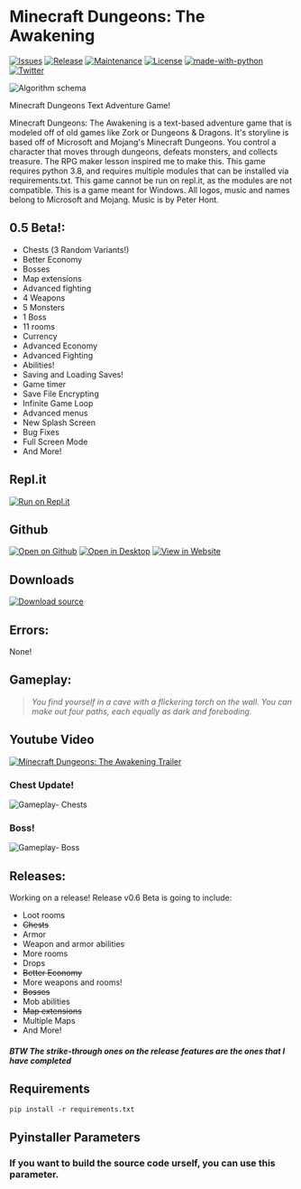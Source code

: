 # Minecraft Dungeons: The Awakening
[![Issues](https://img.shields.io/github/issues/GuyRoosevelt/Minecraft-Dungeons-The-Awakening)](https://github.com/GuyRoosevelt/Minecraft-Dungeons-The-Awakening/issues)
[![Release](https://img.shields.io/github/v/release/GuyRoosevelt/Minecraft-Dungeons-The-Awakening?include_prereleases)](https://github.com/GuyRoosevelt/Minecraft-Dungeons-The-Awakening/releases)
[![Maintenance](https://img.shields.io/badge/Maintained%3F-yes-green.svg)](https://github.com/GuyRoosevelt/Minecraft-Dungeons-The-Awakening/graphs/commit-activity)
[![License](https://img.shields.io/github/license/GuyRoosevelt/Minecraft-Dungeons-The-Awakening)](https://github.com/GuyRoosevelt/Minecraft-Dungeons-The-Awakening/blob/master/LICENSE.txt)
[![made-with-python](https://img.shields.io/badge/Made%20with-Python-1f425f.svg)](https://www.python.org)
[![Twitter](https://img.shields.io/twitter/url?url=https%3A%2F%2Fgithub.com%2FGuyRoosevelt%2FMinecraft-Dungeons-The-Awakening)](https://twitter.com/GuyRoosevelt1)

![Algorithm schema](Art//dungeons.ico)

Minecraft Dungeons Text Adventure Game!

Minecraft Dungeons: The Awakening is a text-based adventure game that is modeled off of old games like Zork or Dungeons & Dragons. It's storyline is based off of Microsoft and Mojang's Minecraft Dungeons. You control a character that moves through dungeons, defeats monsters, and collects treasure. The RPG maker lesson inspired me to make this. This game requires python 3.8, and requires multiple modules that can be installed via requirements.txt. This game cannot be run on repl.it, as the modules are not compatible. This is a game meant for Windows. All logos, music and names belong to Microsoft and Mojang. Music is by Peter Hont.

## 0.5 Beta!:

- Chests (3 Random Variants!)
- Better Economy
- Bosses
- Map extensions
- Advanced fighting
- 4 Weapons
- 5 Monsters
- 1 Boss
- 11 rooms
- Currency
- Advanced Economy
- Advanced Fighting
- Abilities!
- Saving and Loading Saves!
- Game timer
- Save File Encrypting
- Infinite Game Loop
- Advanced menus
- New Splash Screen
- Bug Fixes
- Full Screen Mode
- And More!

## Repl.it 
[![Run on Repl.it](https://repl.it/badge/github/Glank/Java-Games)](https://repl.it/@flappymagikarp/)

## Github
[![Open on Github](https://img.shields.io/badge/Open-On%20Github-lightgrey?logo=github&style=flat)](https://github.com/GuyRoosevelt/Minecraft-Dungeons-The-Awakening)
[![Open in Desktop](https://img.shields.io/badge/Open-With%20Github%20Desktop-green?style=flat&logo=github)](x-github-client://openRepo/https://github.com/GuyRoosevelt/Minecraft-Dungeons-The-Awakening)
[![View in Website](https://img.shields.io/badge/View-in%20Website-blue?style=flat&logo=github)](https://guyroosevelt.github.io/Minecraft-Dungeons-The-Awakening/)

## Downloads
[![Download source](https://img.shields.io/badge/Download-Source-red?style=flat&logo=github)](https://github.com/GuyRoosevelt/Minecraft-Dungeons-The-Awakening/archive/master.zip)

## Errors:
None!

## Gameplay:

>*You find yourself in a cave with a flickering torch on the wall.*
>*You can make out four paths, each equally as dark and foreboding.*

## Youtube Video
[![Minecraft Dungeons: The Awakening Trailer](http://i3.ytimg.com/vi/D1RoKIazxo4/hqdefault.jpg)](https://youtu.be/D1RoKIazxo4 "Minecraft Dungeons: The Awakening Trailer")

### Chest Update!
![Gameplay- Chests](https://i.ibb.co/Gv0fpWn/Annotation-2020-07-28-102049.png)

### Boss!
![Gameplay- Boss](https://i.ibb.co/qW4JR9g/Annotation-2020-07-28-102504.png)

## Releases:
Working on a release! Release v0.6 Beta is going to include:
- Loot rooms
- ~~Chests~~
- Armor
- Weapon and armor abilities
- More rooms
- Drops
- ~~Better Economy~~
- More weapons and rooms!
- ~~Bosses~~
- Mob abilities
- ~~Map extensions~~
- Multiple Maps
- And More!

##### BTW The strike-through ones on the release features are the ones that I have completed

## Requirements
```
pip install -r requirements.txt
```

## Pyinstaller Parameters
### If you want to build the source code urself, you can use this parameter.
``` python
```
